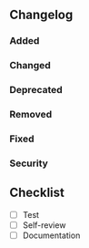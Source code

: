 Changelog
---------

### Added

### Changed

### Deprecated

### Removed

### Fixed

### Security


Checklist
---------

- [ ] Test
- [ ] Self-review
- [ ] Documentation
